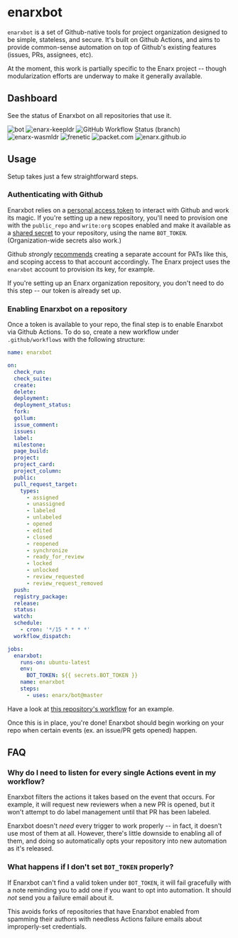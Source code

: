 # enarxbot

`enarxbot` is a set of Github-native tools for project organization designed to
be simple, stateless, and secure. It's built on Github Actions, and aims to
provide common-sense automation on top of Github's existing features (issues,
PRs, assignees, etc).

At the moment, this work is partially specific to the Enarx project -- though
modularization efforts are underway to make it generally available.

## Dashboard

See the status of Enarxbot on all repositories that use it.

![bot](https://github.com/enarx/bot/workflows/enarxbot/badge.svg)
![enarx-keepldr](https://github.com/matt-ross16/enarx-keepldr/workflows/enarxbot/test)
![GitHub Workflow Status (branch)](https://img.shields.io/github/workflow/status/matt-ross16/enarx-keepldr/enarxbot/test?label=enarxbot%20for%20enarx-keepldr)
![enarx-wasmldr](https://github.com/enarx/enarx-wasmldr/workflows/enarxbot/badge.svg)
![frenetic](https://github.com/enarx/frenetic/workflows/enarxbot/badge.svg)
![packet.com](https://github.com/enarx/packet.com/workflows/enarxbot/badge.svg)
![enarx.github.io](https://github.com/enarx/enarx.github.io/workflows/enarxbot/badge.svg)

## Usage

Setup takes just a few straightforward steps.

### Authenticating with Github

Enarxbot relies on a [personal access token](https://docs.github.com/en/free-pro-team@latest/github/authenticating-to-github/creating-a-personal-access-token)
to interact with Github and work its magic. If you're setting up a new
repository, you'll need to provision one with the `public_repo` and `write:org`
scopes enabled and make it available as a [shared secret](https://docs.github.com/en/free-pro-team@latest/actions/reference/encrypted-secrets)
to your repository, using the name `BOT_TOKEN`. (Organization-wide secrets also work.)

Github _strongly_
[recommends](https://docs.github.com/en/free-pro-team@latest/actions/learn-github-actions/security-hardening-for-github-actions#considering-cross-repository-access)
creating a separate account for PATs like this, and scoping access to that
account accordingly. The Enarx project uses the `enarxbot` account to provision
its key, for example.

If you're setting up an Enarx organization repository, you don't need to do this
step -- our token is already set up.

### Enabling Enarxbot on a repository

Once a token is available to your repo, the final step is to enable Enarxbot via
Github Actions. To do so, create a new workflow under `.github/workflows` with
the following structure:

```yml
name: enarxbot

on:
  check_run:
  check_suite:
  create:
  delete:
  deployment:
  deployment_status:
  fork:
  gollum:
  issue_comment:
  issues:
  label:
  milestone:
  page_build:
  project:
  project_card:
  project_column:
  public:
  pull_request_target:
    types:
      - assigned
      - unassigned
      - labeled
      - unlabeled
      - opened
      - edited
      - closed
      - reopened
      - synchronize
      - ready_for_review
      - locked
      - unlocked
      - review_requested
      - review_request_removed
  push:
  registry_package:
  release:
  status:
  watch:
  schedule:
    - cron: '*/15 * * * *'
  workflow_dispatch:

jobs:
  enarxbot:
    runs-on: ubuntu-latest
    env:
      BOT_TOKEN: ${{ secrets.BOT_TOKEN }}
    name: enarxbot
    steps:
      - uses: enarx/bot@master
```

Have a look at [this repository's workflow](.github/workflows/enarxbot.yml) for
an example.

Once this is in place, you're done! Enarxbot should begin working on your repo
when certain events (ex. an issue/PR gets opened) happen.

## FAQ

### Why do I need to listen for every single Actions event in my workflow?

Enarxbot filters the actions it takes based on the event that occurs. For
example, it will request new reviewers when a new PR is opened, but it won't
attempt to do label management until that PR has been labeled.

Enarxbot doesn't _need_ every trigger to work properly -- in fact, it doesn't
use most of them at all. However, there's little downside to enabling all of
them, and doing so automatically opts your repository into new automation as
it's released.

### What happens if I don't set `BOT_TOKEN` properly?

If Enarxbot can't find a valid token under `BOT_TOKEN`, it will fail gracefully
with a note reminding you to add one if you want to opt into automation. It
should _not_ send you a failure email about it.

This avoids forks of repositories that have Enarxbot enabled from spamming their
authors with needless Actions failure emails about improperly-set credentials.
